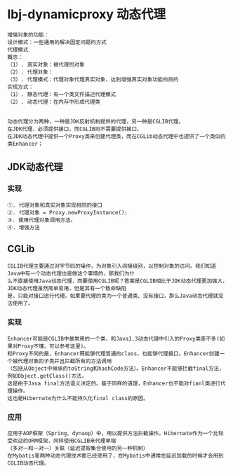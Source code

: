 # lbj-dynamicproxy 动态代理

    增强对象的功能：
    设计模式：一些通用的解决固定问题的方式
    代理模式
    概念：
    （1）. 真实对象：被代理的对象
    （2）. 代理对象：
    （3）. 代理模式：代理对象代理真实对象，达到增强真实对象功能的目的
    实现方式：
    （1）. 静态代理：有一个类文件描述代理模式
    （2）. 动态代理：在内存中形成代理类


    动态代理分为两种，一种是JDK反射机制提供的代理，另一种是CGLIB代理。
    在JDK代理，必须提供接口，而CGLIB则不需要提供接口，
    在JDK动态代理中提供一个Proxy类来创建代理类，而在CGLib动态代理中也提供了一个类似的类Enhancer；

    
## JDK动态代理
    
### 实现
    ①. 代理对象和真实对象实现相同的接口
    ②. 代理对象 = Proxy.newProxyInstance();
    ③. 使用代理对象调用方法。
    ④. 增强方法

## CGLib

    CGLIB代理主要通过对字节码的操作，为对象引入间接级别，以控制对象的访问。我们知道Java中有一个动态代理也是做这个事情的，那我们为什
    么不直接使用Java动态代理，而要使用CGLIB呢？答案是CGLIB相比于JDK动态代理更加强大，JDK动态代理虽然简单易用，但是其有一个致命缺陷
    是，只能对接口进行代理。如果要代理的类为一个普通类、没有接口，那么Java动态代理就没法使用了。

### 实现

    Enhancer可能是CGLIB中最常用的一个类，和Java1.3动态代理中引入的Proxy类差不多(如果对Proxy不懂，可以参考这里)。
    和Proxy不同的是，Enhancer既能够代理普通的class，也能够代理接口。Enhancer创建一个被代理对象的子类并且拦截所有的方法调用
    （包括从Object中继承的toString和hashCode方法）。Enhancer不能够拦截final方法，例如Object.getClass()方法，
    这是由于Java final方法语义决定的。基于同样的道理，Enhancer也不能对fianl类进行代理操作。
    这也是Hibernate为什么不能持久化final class的原因。

### 应用
    应用于AOP框架（Spring、dynaop）中，用以提供方法拦截操作。Hibernate作为一个比较受欢迎的ORM框架，同样使用CGLIB来代理单端
    （多对一和一对一）关联（延迟提取集合使用的另一种机制）
    在Mybatis里两种动态代理技术都已经使用了，在Mybatis中通常在延迟加载的时候才会用到CGLIB动态代理。

